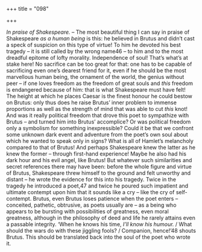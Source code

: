 +++
title = "098"

+++

*In praise of Shakespeare.* – The most beautiful thing I can say in praise of Shakespeare *as a human being* is this: he believed in Brutus and didn’t cast a speck of suspicion on this type of virtue\! To him he devoted his best tragedy – it is still called by the wrong name46 – to him and to the most dreadful epitome of lofty morality. Independence of soul\! That’s what’s at stake here\! No sacrifice can be too great for that: one has to be capable of sacrificing even one’s dearest friend for it, even if he should be the most marvellous human being, the ornament of the world, the genius without peer – if one loves freedom as the freedom of great souls and *this* freedom is endangered because of him: that is what Shakespeare must have felt\! The height at which he places Caesar is the finest honour he could bestow on Brutus: only thus does he raise Brutus’ inner problem to immense proportions as well as the strength of mind that was able to cut *this* knot\! And was it really political freedom that drove this poet to sympathize with Brutus – and turned him into Brutus’ accomplice? Or was political freedom only a symbolism for something inexpressible? Could it be that we confront some unknown dark event and adventure from the poet’s own soul about which he wanted to speak only in signs? What is all of Hamlet’s melancholy compared to that of Brutus\! And perhaps Shakespeare knew the latter as he knew the former – through first-hand experience\! Maybe he also had his dark hour and his evil angel, like Brutus\! But whatever such similarities and secret references there may have been: before the whole figure and virtue of Brutus, Shakespeare threw himself to the ground and felt unworthy and distant – he wrote the evidence for this into his tragedy. Twice in the tragedy he introduced a poet,47 and twice he poured such impatient and ultimate contempt upon him that it sounds like a cry – like the cry of self-contempt. Brutus, even Brutus loses patience when the poet enters – conceited, pathetic, obtrusive, as poets usually are – as a being who appears to be bursting with possibilities of greatness, even moral greatness, although in the philosophy of deed and life he rarely attains even a passable integrity. ‘When he knows his time, *I’ll know his humour.* / What should the wars do with these jiggling fools? / Companion, hence\!’48 shouts Brutus. This should be translated back into the soul of the poet who wrote it.



